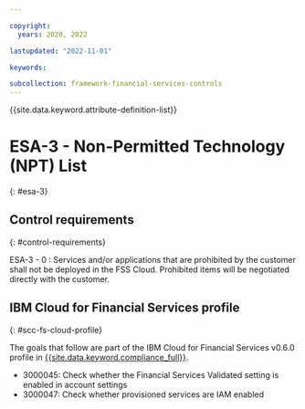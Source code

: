 ```yaml
---

copyright:
  years: 2020, 2022

lastupdated: "2022-11-01"

keywords:

subcollection: framework-financial-services-controls
---
```


{{site.data.keyword.attribute-definition-list}}

               
# ESA-3 - Non-Permitted Technology (NPT) List
{: #esa-3}

## Control requirements
{: #control-requirements}

ESA-3 - 0
    : Services and/or applications that are prohibited by the customer shall not be deployed in the FSS Cloud. Prohibited items will be negotiated directly with the customer.

## IBM Cloud for Financial Services profile
{: #scc-fs-cloud-profile}

The goals that follow are part of the IBM Cloud for Financial Services v0.6.0 profile in [{{site.data.keyword.compliance_full}}](/docs/security-compliance?topic=security-compliance-getting-started).

- 3000045: Check whether the Financial Services Validated setting is enabled in account settings 
- 3000047: Check whether provisioned services are IAM enabled





